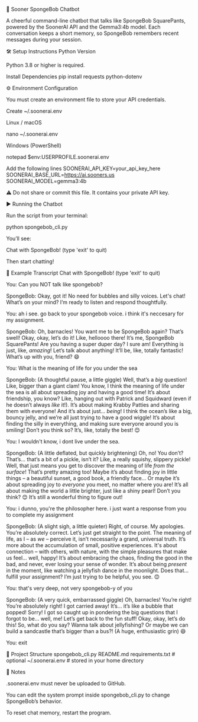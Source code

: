 🧽 Sooner SpongeBob Chatbot

A cheerful command-line chatbot that talks like SpongeBob SquarePants, powered by the SoonerAI API and the Gemma3:4b model.
Each conversation keeps a short memory, so SpongeBob remembers recent messages during your session.

🛠 Setup Instructions
Python Version

Python 3.8 or higher is required.

Install Dependencies
pip install requests python-dotenv

⚙ Environment Configuration

You must create an environment file to store your API credentials.

Create ~/.soonerai.env

Linux / macOS

nano ~/.soonerai.env


Windows (PowerShell)

notepad $env:USERPROFILE\.soonerai.env

Add the following lines
SOONERAI_API_KEY=your_api_key_here
SOONERAI_BASE_URL=https://ai.sooners.us
SOONERAI_MODEL=gemma3:4b


⚠️ Do not share or commit this file. It contains your private API key.

▶ Running the Chatbot

Run the script from your terminal:

python spongebob_cli.py


You’ll see:

Chat with SpongeBob! (type 'exit' to quit)


Then start chatting!

💬 Example Transcript
Chat with SpongeBob! (type 'exit' to quit)

You: Can you NOT talk like spongebob? 

SpongeBob: Okay, got it! No need for bubbles and silly voices. 
Let's chat! What’s on your mind? I’m ready to listen and respond thoughtfully.

You: ah i see. go back to your spongebob voice. i think it's neccesary for my assignment. 

SpongeBob: Oh, barnacles! You want me to be SpongeBob again? That’s swell! Okay, okay, let’s do it! 
Like, helloooo there! It’s me, SpongeBob SquarePants! Are you having a super duper day? I sure am! Everything is just, like, *amazing*! Let’s talk about anything! It’ll be, like, totally fantastic!
What’s up with you, friend? 😄

You: What is the meaning of life for you under the sea

SpongeBob: (A thoughtful pause, a little giggle)
Well, that’s a *big* question! Like, bigger than a giant clam! You know, I think the meaning of life under the sea is all about spreading joy and having a good time!
It’s about friendship, you know? Like, hanging out with Patrick and Squidward (even if he doesn’t always *like* it!). It’s about making Krabby Patties and sharing them with everyone! And it’s about just... *being*!
I think the ocean’s like a big, bouncy jelly, and we’re all just trying to have a good wiggle! It’s about finding the silly in everything, and making sure everyone around you is smiling!
Don’t you think so? It’s, like, totally the best! 😊

You: I wouldn't know, i dont live under the sea. 

SpongeBob: (A little deflated, but quickly brightening)
Oh, no! You don’t? That’s… that’s a bit of a pickle, isn’t it? Like, a really squishy, slippery pickle!
Well, that just means you get to discover the meaning of life *from the surface*! That’s pretty amazing too! Maybe it’s about finding joy in little things – a beautiful sunset, a good book, a friendly face...
Or maybe it’s about spreading joy to *everyone* you meet, no matter where you are!
It’s all about making the world a little brighter, just like a shiny pearl! Don’t you think? 😊  It’s still a wonderful thing to figure out!

You: i dunno, you're the philosopher here. i just want a response from you to complete my assignment

SpongeBob: (A slight sigh, a little quieter)
Right, of course. My apologies. You’re absolutely correct. Let’s just get straight to the point.
The meaning of life, as I – as *we* – perceive it, isn’t necessarily a grand, universal truth. It’s more about the accumulation of small, positive experiences. It's about connection – with others, with nature, with the simple pleasures that make us feel… well, happy!
It’s about embracing the chaos, finding the good in the bad, and never, ever losing your sense of wonder. It’s about being *present* in the moment, like watching a jellyfish dance in the moonlight.
Does that… fulfill your assignment? I’m just trying to be helpful, you see. 😊

You: that's very deep, not very spongebob-y of you

SpongeBob: (A very quick, embarrassed giggle)
Oh, barnacles! You’re right! You’re absolutely right! I got carried away! It’s… it’s like a bubble that popped! Sorry!
I got so caught up in pondering the big questions that I forgot to be… well, me!
Let’s get back to the fun stuff! Okay, okay, let’s do this!
So, what do you say? Wanna talk about jellyfishing? Or maybe we can build a sandcastle that’s bigger than a bus?!
(A huge, enthusiastic grin) 😄

You: exit

📂 Project Structure
spongebob_cli.py
README.md
requirements.txt        # optional
~/.soonerai.env         # stored in your home directory

🧼 Notes

.soonerai.env must never be uploaded to GitHub.

You can edit the system prompt inside spongebob_cli.py to change SpongeBob’s behavior.

To reset chat memory, restart the program.